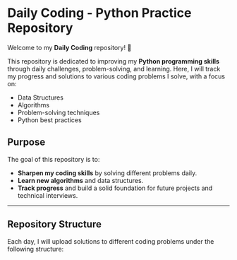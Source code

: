 # Daily Coding - Python Practice Repository

Welcome to my **Daily Coding** repository! 🚀

This repository is dedicated to improving my **Python programming skills** through daily challenges, problem-solving, and learning. Here, I will track my progress and solutions to various coding problems I solve, with a focus on:
- Data Structures
- Algorithms
- Problem-solving techniques
- Python best practices

## Purpose

The goal of this repository is to:
- **Sharpen my coding skills** by solving different problems daily.
- **Learn new algorithms** and data structures.
- **Track progress** and build a solid foundation for future projects and technical interviews.

---

## Repository Structure

Each day, I will upload solutions to different coding problems under the following structure:

